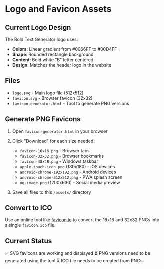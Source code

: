 # Logo and Favicon Assets

## Current Logo Design
The Bold Text Generator logo uses:
- **Colors**: Linear gradient from #0066FF to #00D4FF
- **Shape**: Rounded rectangle background
- **Content**: Bold white "B" letter centered
- **Design**: Matches the header logo in the website

## Files
- `logo.svg` - Main logo file (512x512)
- `favicon.svg` - Browser favicon (32x32)
- `favicon-generator.html` - Tool to generate PNG versions

## Generate PNG Favicons
1. Open `favicon-generator.html` in your browser
2. Click "Download" for each size needed:
   - `favicon-16x16.png` - Browser tabs
   - `favicon-32x32.png` - Browser bookmarks
   - `favicon-48x48.png` - Windows taskbar
   - `apple-touch-icon.png` (180x180) - iOS devices
   - `android-chrome-192x192.png` - Android devices
   - `android-chrome-512x512.png` - PWA splash screen
   - `og-image.png` (1200x630) - Social media preview

3. Save all files to this `/assets/` directory

## Convert to ICO
Use an online tool like [favicon.io](https://favicon.io/favicon-converter/) to convert the 16x16 and 32x32 PNGs into a single `favicon.ico` file.

## Current Status
✅ SVG favicons are working and displayed
⏳ PNG versions need to be generated using the tool
⏳ ICO file needs to be created from PNGs